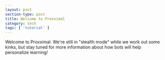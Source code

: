 ```yaml
---
layout: post
section-type: post
title: Welcome to Proxximal
category: tech
tags: [ 'tutorial' ]
---
```


Welcome to Proxximal. We're still in "stealth mode" while we work out some kinks, but stay tuned for more information about how bots will help personalize learning!

